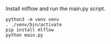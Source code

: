 Install mlflow and run the main.py script.

```shell
python3 -m venv venv
. ./venv/bin/activate
pip install mlflow
python main.py
```